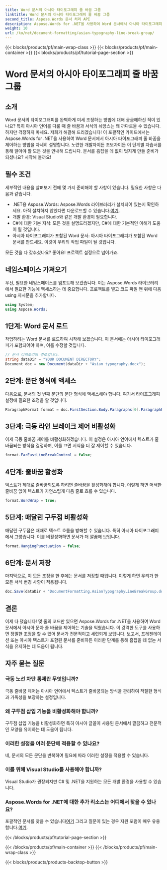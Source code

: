 ```yaml
---
title: Word 문서의 아시아 타이포그래피 줄 바꿈 그룹
linktitle: Word 문서의 아시아 타이포그래피 줄 바꿈 그룹
second_title: Aspose.Words 문서 처리 API
description: Aspose.Words for .NET을 사용하여 Word 문서에서 아시아 타이포그래피 줄 바꿈을 마스터하세요. 이 가이드는 정확한 서식 지정을 위한 단계별 튜토리얼을 제공합니다.
weight: 10
url: /ko/net/document-formatting/asian-typography-line-break-group/
---
```


{{< blocks/products/pf/main-wrap-class >}}
{{< blocks/products/pf/main-container >}}
{{< blocks/products/pf/tutorial-page-section >}}

# Word 문서의 아시아 타이포그래피 줄 바꿈 그룹

## 소개

Word 문서의 타이포그래피를 완벽하게 미세 조정하는 방법에 대해 궁금해하신 적이 있나요? 특히 아시아 언어를 다룰 때 줄 바꿈과 서식의 뉘앙스는 꽤 까다로울 수 있습니다. 하지만 걱정하지 마세요. 저희가 해결해 드리겠습니다! 이 포괄적인 가이드에서는 Aspose.Words for .NET을 사용하여 Word 문서에서 아시아 타이포그래피 줄 바꿈을 제어하는 방법을 자세히 설명합니다. 노련한 개발자이든 초보자이든 이 단계별 자습서를 통해 알아야 할 모든 것을 안내해 드립니다. 문서를 흠잡을 데 없이 멋지게 만들 준비가 되셨나요? 시작해 볼까요!

## 필수 조건

세부적인 내용을 살펴보기 전에 몇 가지 준비해야 할 사항이 있습니다. 필요한 사항은 다음과 같습니다.

- .NET용 Aspose.Words: Aspose.Words 라이브러리가 설치되어 있는지 확인하세요. 아직 설치하지 않았다면 다운로드할 수 있습니다.[여기](https://releases.aspose.com/words/net/).
- 개발 환경: Visual Studio와 같은 개발 환경이 필요합니다.
- C#에 대한 기본 지식: 모든 것을 설명드리겠지만, C#에 대한 기본적인 이해가 도움이 될 것입니다.
- 아시아 타이포그래피가 포함된 Word 문서: 아시아 타이포그래피가 포함된 Word 문서를 만드세요. 이것이 우리의 작업 파일이 될 것입니다.

모든 것을 다 갖추셨나요? 좋아요! 프로젝트 설정으로 넘어가죠.

## 네임스페이스 가져오기

우선, 필요한 네임스페이스를 임포트해 보겠습니다. 이는 Aspose.Words 라이브러리에서 필요한 기능에 액세스하는 데 중요합니다. 프로젝트를 열고 코드 파일 맨 위에 다음 using 지시문을 추가합니다.

```csharp
using System;
using Aspose.Words;
```

## 1단계: Word 문서 로드

작업하려는 Word 문서를 로드하여 시작해 보겠습니다. 이 문서에는 아시아 타이포그래피가 포함되어야 하며, 이를 수정할 것입니다.

```csharp
// 문서 디렉토리의 경로입니다.
string dataDir = "YOUR DOCUMENT DIRECTORY";
Document doc = new Document(dataDir + "Asian typography.docx");
```

## 2단계: 문단 형식에 액세스

다음으로, 문서의 첫 번째 문단의 문단 형식에 액세스해야 합니다. 여기서 타이포그래피 설정에 필요한 조정을 할 것입니다.

```csharp
ParagraphFormat format = doc.FirstSection.Body.Paragraphs[0].ParagraphFormat;
```

## 3단계: 극동 라인 브레이크 제어 비활성화

이제 극동 줄바꿈 제어를 비활성화하겠습니다. 이 설정은 아시아 언어에서 텍스트가 줄바꿈되는 방식을 결정하며, 이를 끄면 서식을 더 잘 제어할 수 있습니다.

```csharp
format.FarEastLineBreakControl = false;
```

## 4단계: 줄바꿈 활성화

텍스트가 제대로 줄바꿈되도록 하려면 줄바꿈을 활성화해야 합니다. 이렇게 하면 어색한 줄바꿈 없이 텍스트가 자연스럽게 다음 줄로 흐를 수 있습니다.

```csharp
format.WordWrap = true;
```

## 5단계: 매달린 구두점 비활성화

매달린 구두점은 때때로 텍스트 흐름을 방해할 수 있습니다. 특히 아시아 타이포그래피에서 그렇습니다. 이를 비활성화하면 문서가 더 깔끔해 보입니다.

```csharp
format.HangingPunctuation = false;
```

## 6단계: 문서 저장

마지막으로, 이 모든 조정을 한 후에는 문서를 저장할 때입니다. 이렇게 하면 우리가 한 모든 서식 변경 사항이 적용됩니다.

```csharp
doc.Save(dataDir + "DocumentFormatting.AsianTypographyLineBreakGroup.docx");
```

## 결론

이제 다 됐습니다! 몇 줄의 코드만 있으면 Aspose.Words for .NET을 사용하여 Word 문서에서 아시아 문자 줄 바꿈을 제어하는 기술을 익혔습니다. 이 강력한 도구를 사용하면 정밀한 조정을 할 수 있어 문서가 전문적이고 세련되게 보입니다. 보고서, 프레젠테이션 또는 아시아 텍스트가 포함된 문서를 준비하든 이러한 단계를 통해 흠잡을 데 없는 서식을 유지하는 데 도움이 됩니다. 

## 자주 묻는 질문

### 극동 노선 차단 통제란 무엇입니까?
극동 줄바꿈 제어는 아시아 언어에서 텍스트가 줄바꿈되는 방식을 관리하여 적절한 형식과 가독성을 보장하는 설정입니다.

### 왜 구두점 삽입 기능을 비활성화해야 합니까?
구두점 삽입 기능을 비활성화하면 특히 아시아 글꼴이 사용된 문서에서 깔끔하고 전문적인 모양을 유지하는 데 도움이 됩니다.

### 이러한 설정을 여러 문단에 적용할 수 있나요?
네, 문서의 모든 문단을 반복하여 필요에 따라 이러한 설정을 적용할 수 있습니다.

### 이를 위해 Visual Studio를 사용해야 합니까?
Visual Studio가 권장되지만 C# 및 .NET을 지원하는 모든 개발 환경을 사용할 수 있습니다.

### Aspose.Words for .NET에 대한 추가 리소스는 어디에서 찾을 수 있나요?
 포괄적인 문서를 찾을 수 있습니다[여기](https://reference.aspose.com/words/net/) 그리고 질문이 있는 경우 지원 포럼이 매우 유용합니다.[여기](https://forum.aspose.com/c/words/8).

{{< /blocks/products/pf/tutorial-page-section >}}

{{< /blocks/products/pf/main-container >}}
{{< /blocks/products/pf/main-wrap-class >}}

{{< blocks/products/products-backtop-button >}}

